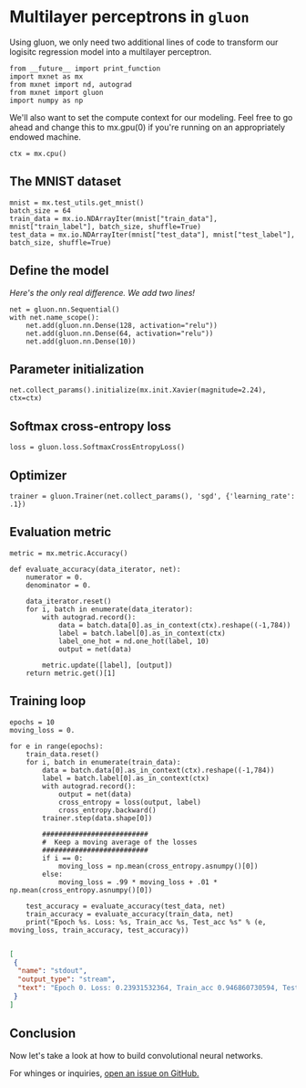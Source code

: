 # Multilayer perceptrons in ``gluon``

Using gluon, we only need two additional lines of code to transform our logisitc
regression model into a multilayer perceptron.

```{.python .input  n=55}
from __future__ import print_function
import mxnet as mx
from mxnet import nd, autograd
from mxnet import gluon
import numpy as np
```

We'll also want to set the compute context for our modeling. Feel free to go
ahead and change this to mx.gpu(0) if you're running on an appropriately endowed
machine.

```{.python .input  n=56}
ctx = mx.cpu()
```

## The MNIST dataset

```{.python .input  n=57}
mnist = mx.test_utils.get_mnist()
batch_size = 64
train_data = mx.io.NDArrayIter(mnist["train_data"], mnist["train_label"], batch_size, shuffle=True)
test_data = mx.io.NDArrayIter(mnist["test_data"], mnist["test_label"], batch_size, shuffle=True)
```

## Define the model

*Here's the only real difference. We add two lines!*

```{.python .input  n=64}
net = gluon.nn.Sequential()
with net.name_scope():
    net.add(gluon.nn.Dense(128, activation="relu"))
    net.add(gluon.nn.Dense(64, activation="relu"))
    net.add(gluon.nn.Dense(10))
```

## Parameter initialization


```{.python .input  n=65}
net.collect_params().initialize(mx.init.Xavier(magnitude=2.24), ctx=ctx)
```

## Softmax cross-entropy loss

```{.python .input  n=66}
loss = gluon.loss.SoftmaxCrossEntropyLoss()
```

## Optimizer

```{.python .input  n=61}
trainer = gluon.Trainer(net.collect_params(), 'sgd', {'learning_rate': .1})
```

## Evaluation metric

```{.python .input  n=62}
metric = mx.metric.Accuracy()

def evaluate_accuracy(data_iterator, net):
    numerator = 0.
    denominator = 0.
    
    data_iterator.reset()
    for i, batch in enumerate(data_iterator):
        with autograd.record():
            data = batch.data[0].as_in_context(ctx).reshape((-1,784))
            label = batch.label[0].as_in_context(ctx)
            label_one_hot = nd.one_hot(label, 10)
            output = net(data)
        
        metric.update([label], [output])
    return metric.get()[1]
```

## Training loop

```{.python .input  n=63}
epochs = 10
moving_loss = 0.

for e in range(epochs):
    train_data.reset()
    for i, batch in enumerate(train_data):
        data = batch.data[0].as_in_context(ctx).reshape((-1,784))
        label = batch.label[0].as_in_context(ctx)
        with autograd.record():
            output = net(data)
            cross_entropy = loss(output, label)
            cross_entropy.backward()
        trainer.step(data.shape[0])
        
        ##########################
        #  Keep a moving average of the losses
        ##########################
        if i == 0:
            moving_loss = np.mean(cross_entropy.asnumpy()[0])
        else:
            moving_loss = .99 * moving_loss + .01 * np.mean(cross_entropy.asnumpy()[0])
            
    test_accuracy = evaluate_accuracy(test_data, net)
    train_accuracy = evaluate_accuracy(train_data, net)
    print("Epoch %s. Loss: %s, Train_acc %s, Test_acc %s" % (e, moving_loss, train_accuracy, test_accuracy))    
    
```

```{.json .output n=63}
[
 {
  "name": "stdout",
  "output_type": "stream",
  "text": "Epoch 0. Loss: 0.23931532364, Train_acc 0.946860730594, Test_acc 0.945262738854\nEpoch 1. Loss: 0.14545513, Train_acc 0.955507990868, Test_acc 0.948669628594\nEpoch 2. Loss: 0.0970559549169, Train_acc 0.961448820396, Test_acc 0.956427087772\nEpoch 3. Loss: 0.0713375280292, Train_acc 0.965760559361, Test_acc 0.961963429692\nEpoch 4. Loss: 0.0562312310473, Train_acc 0.969003995434, Test_acc 0.966091304827\nEpoch 5. Loss: 0.0471335310744, Train_acc 0.971729927702, Test_acc 0.969227183949\nEpoch 6. Loss: 0.0375632641638, Train_acc 0.973980756686, Test_acc 0.971890330013\nEpoch 7. Loss: 0.0306285313321, Train_acc 0.975852597032, Test_acc 0.974077521734\nEpoch 8. Loss: 0.0244164425957, Train_acc 0.977409944191, Test_acc 0.975897513177\nEpoch 9. Loss: 0.0171164385061, Train_acc 0.978745719178, Test_acc 0.977425526868\n"
 }
]
```

## Conclusion

Now let's take a look at how to build convolutional neural networks.

For whinges or inquiries, [open an issue on
GitHub.](https://github.com/zackchase/mxnet-the-straight-dope)

```{.python .input}

```
